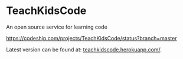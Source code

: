 # TeachKidsCode
An open source service for learning code

https://codeship.com/projects/TeachKidsCode/status?branch=master

Latest version can be found at: [teachkidscode.herokuapp.com/](http://teachkidscode.herokuapp.com/).
